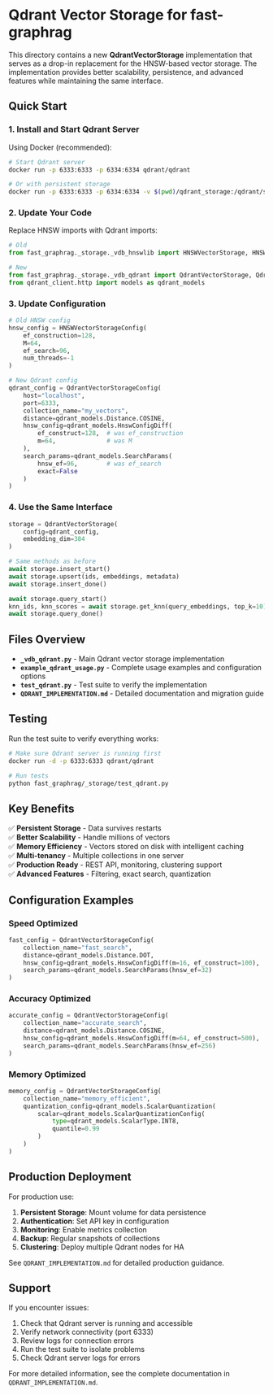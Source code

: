 # Qdrant Vector Storage for fast-graphrag

This directory contains a new **QdrantVectorStorage** implementation that serves as a drop-in replacement for the HNSW-based vector storage. The implementation provides better scalability, persistence, and advanced features while maintaining the same interface.

## Quick Start

### 1. Install and Start Qdrant Server

Using Docker (recommended):
```bash
# Start Qdrant server
docker run -p 6333:6333 -p 6334:6334 qdrant/qdrant

# Or with persistent storage
docker run -p 6333:6333 -p 6334:6334 -v $(pwd)/qdrant_storage:/qdrant/storage qdrant/qdrant
```

### 2. Update Your Code

Replace HNSW imports with Qdrant imports:

```python
# Old
from fast_graphrag._storage._vdb_hnswlib import HNSWVectorStorage, HNSWVectorStorageConfig

# New  
from fast_graphrag._storage._vdb_qdrant import QdrantVectorStorage, QdrantVectorStorageConfig
from qdrant_client.http import models as qdrant_models
```

### 3. Update Configuration

```python
# Old HNSW config
hnsw_config = HNSWVectorStorageConfig(
    ef_construction=128,
    M=64,
    ef_search=96,
    num_threads=-1
)

# New Qdrant config
qdrant_config = QdrantVectorStorageConfig(
    host="localhost",
    port=6333,
    collection_name="my_vectors",
    distance=qdrant_models.Distance.COSINE,
    hnsw_config=qdrant_models.HnswConfigDiff(
        ef_construct=128,  # was ef_construction
        m=64,              # was M
    ),
    search_params=qdrant_models.SearchParams(
        hnsw_ef=96,        # was ef_search
        exact=False
    )
)
```

### 4. Use the Same Interface

```python
storage = QdrantVectorStorage(
    config=qdrant_config,
    embedding_dim=384
)

# Same methods as before
await storage.insert_start()
await storage.upsert(ids, embeddings, metadata)
await storage.insert_done()

await storage.query_start()  
knn_ids, knn_scores = await storage.get_knn(query_embeddings, top_k=10)
await storage.query_done()
```

## Files Overview

- **`_vdb_qdrant.py`** - Main Qdrant vector storage implementation
- **`example_qdrant_usage.py`** - Complete usage examples and configuration options
- **`test_qdrant.py`** - Test suite to verify the implementation
- **`QDRANT_IMPLEMENTATION.md`** - Detailed documentation and migration guide

## Testing

Run the test suite to verify everything works:

```bash
# Make sure Qdrant server is running first
docker run -d -p 6333:6333 qdrant/qdrant

# Run tests
python fast_graphrag/_storage/test_qdrant.py
```

## Key Benefits

✅ **Persistent Storage** - Data survives restarts  
✅ **Better Scalability** - Handle millions of vectors  
✅ **Memory Efficiency** - Vectors stored on disk with intelligent caching  
✅ **Multi-tenancy** - Multiple collections in one server  
✅ **Production Ready** - REST API, monitoring, clustering support  
✅ **Advanced Features** - Filtering, exact search, quantization  

## Configuration Examples

### Speed Optimized
```python
fast_config = QdrantVectorStorageConfig(
    collection_name="fast_search",
    distance=qdrant_models.Distance.DOT,
    hnsw_config=qdrant_models.HnswConfigDiff(m=16, ef_construct=100),
    search_params=qdrant_models.SearchParams(hnsw_ef=32)
)
```

### Accuracy Optimized  
```python
accurate_config = QdrantVectorStorageConfig(
    collection_name="accurate_search", 
    distance=qdrant_models.Distance.COSINE,
    hnsw_config=qdrant_models.HnswConfigDiff(m=64, ef_construct=500),
    search_params=qdrant_models.SearchParams(hnsw_ef=256)
)
```

### Memory Optimized
```python
memory_config = QdrantVectorStorageConfig(
    collection_name="memory_efficient",
    quantization_config=qdrant_models.ScalarQuantization(
        scalar=qdrant_models.ScalarQuantizationConfig(
            type=qdrant_models.ScalarType.INT8,
            quantile=0.99
        )
    )
)
```

## Production Deployment

For production use:

1. **Persistent Storage**: Mount volume for data persistence
2. **Authentication**: Set API key in configuration  
3. **Monitoring**: Enable metrics collection
4. **Backup**: Regular snapshots of collections
5. **Clustering**: Deploy multiple Qdrant nodes for HA

See `QDRANT_IMPLEMENTATION.md` for detailed production guidance.

## Support

If you encounter issues:

1. Check that Qdrant server is running and accessible
2. Verify network connectivity (port 6333)
3. Review logs for connection errors
4. Run the test suite to isolate problems
5. Check Qdrant server logs for errors

For more detailed information, see the complete documentation in `QDRANT_IMPLEMENTATION.md`.
